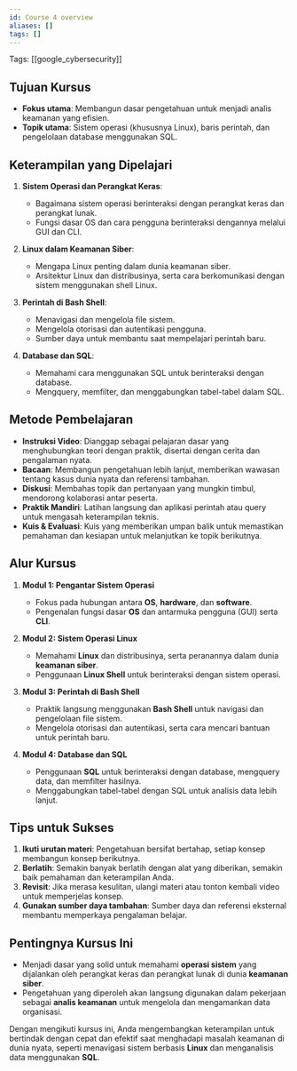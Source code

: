 ```yaml
---
id: Course 4 overview
aliases: []
tags: []
---
```


Tags: [[google_cybersecurity]]

## Tujuan Kursus

- **Fokus utama**: Membangun dasar pengetahuan untuk menjadi analis keamanan yang efisien.
- **Topik utama**: Sistem operasi (khususnya Linux), baris perintah, dan pengelolaan database menggunakan SQL.

## Keterampilan yang Dipelajari

1. **Sistem Operasi dan Perangkat Keras**:

   - Bagaimana sistem operasi berinteraksi dengan perangkat keras dan perangkat lunak.
   - Fungsi dasar OS dan cara pengguna berinteraksi dengannya melalui GUI dan CLI.

2. **Linux dalam Keamanan Siber**:

   - Mengapa Linux penting dalam dunia keamanan siber.
   - Arsitektur Linux dan distribusinya, serta cara berkomunikasi dengan sistem menggunakan shell Linux.

3. **Perintah di Bash Shell**:

   - Menavigasi dan mengelola file sistem.
   - Mengelola otorisasi dan autentikasi pengguna.
   - Sumber daya untuk membantu saat mempelajari perintah baru.

4. **Database dan SQL**:
   - Memahami cara menggunakan SQL untuk berinteraksi dengan database.
   - Mengquery, memfilter, dan menggabungkan tabel-tabel dalam SQL.

## Metode Pembelajaran

- **Instruksi Video**: Dianggap sebagai pelajaran dasar yang menghubungkan teori dengan praktik, disertai dengan cerita dan pengalaman nyata.
- **Bacaan**: Membangun pengetahuan lebih lanjut, memberikan wawasan tentang kasus dunia nyata dan referensi tambahan.
- **Diskusi**: Membahas topik dan pertanyaan yang mungkin timbul, mendorong kolaborasi antar peserta.
- **Praktik Mandiri**: Latihan langsung dan aplikasi perintah atau query untuk mengasah keterampilan teknis.
- **Kuis & Evaluasi**: Kuis yang memberikan umpan balik untuk memastikan pemahaman dan kesiapan untuk melanjutkan ke topik berikutnya.

## Alur Kursus

1. **Modul 1: Pengantar Sistem Operasi**

   - Fokus pada hubungan antara **OS**, **hardware**, dan **software**.
   - Pengenalan fungsi dasar **OS** dan antarmuka pengguna (GUI) serta **CLI**.

2. **Modul 2: Sistem Operasi Linux**

   - Memahami **Linux** dan distribusinya, serta peranannya dalam dunia **keamanan siber**.
   - Penggunaan **Linux Shell** untuk berinteraksi dengan sistem operasi.

3. **Modul 3: Perintah di Bash Shell**

   - Praktik langsung menggunakan **Bash Shell** untuk navigasi dan pengelolaan file sistem.
   - Mengelola otorisasi dan autentikasi, serta cara mencari bantuan untuk perintah baru.

4. **Modul 4: Database dan SQL**
   - Penggunaan **SQL** untuk berinteraksi dengan database, mengquery data, dan memfilter hasilnya.
   - Menggabungkan tabel-tabel dengan SQL untuk analisis data lebih lanjut.

## Tips untuk Sukses

1. **Ikuti urutan materi**: Pengetahuan bersifat bertahap, setiap konsep membangun konsep berikutnya.
2. **Berlatih**: Semakin banyak berlatih dengan alat yang diberikan, semakin baik pemahaman dan keterampilan Anda.
3. **Revisit**: Jika merasa kesulitan, ulangi materi atau tonton kembali video untuk memperjelas konsep.
4. **Gunakan sumber daya tambahan**: Sumber daya dan referensi eksternal membantu memperkaya pengalaman belajar.

## Pentingnya Kursus Ini

- Menjadi dasar yang solid untuk memahami **operasi sistem** yang dijalankan oleh perangkat keras dan perangkat lunak di dunia **keamanan siber**.
- Pengetahuan yang diperoleh akan langsung digunakan dalam pekerjaan sebagai **analis keamanan** untuk mengelola dan mengamankan data organisasi.

Dengan mengikuti kursus ini, Anda mengembangkan keterampilan untuk bertindak dengan cepat dan efektif saat menghadapi masalah keamanan di dunia nyata, seperti menavigasi sistem berbasis **Linux** dan menganalisis data menggunakan **SQL**.

